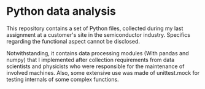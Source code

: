 
# Python data analysis

This repository contains a set of Python files, collected during my last assignment at a customer's site in the semiconductor industry. Specifics regarding the functional aspect cannot be disclosed.

Notwithstanding, it contains data processing modules (With pandas and numpy) that I implemented after collection requirements from data scientists and physicists who were responsible for the maintenance of involved machines. Also, some extensive use was made of unittest.mock for testing internals of some complex functions.


<!--stackedit_data:
eyJoaXN0b3J5IjpbNjM0MTY5MTY3LDQ5NDg4NjAxMiw5MTgzNz
c0NjQsOTMyOTQyNzE4LDEwNjAxNDIzNzksMTY5MTYxNTk2OF19

-->